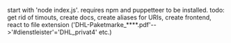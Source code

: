 start with 'node index.js'.
requires npm and puppetteer to be installed.
todo: get rid of timouts, create docs, create aliases for URIs, create frontend, react to file extension ('DHL-Paketmarke_****.pdf'-->'#dienstleister'='DHL_privat4' etc.)